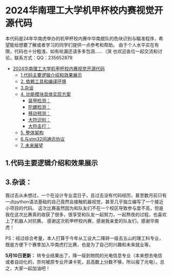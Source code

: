 # 2024华南理工大学机甲杯校内赛视觉开源代码
本代码是24年华南虎举办的机甲杯校内赛中华南虤队的色块识别与瞄准程序，希望能给想要了解或者学习的同学们提供一点参考和帮助。
由于个人水平实在有限，代码也十分粗浅，如有纰漏还请多多包涵......（哭
也欢迎各位一起交流和讨论，联系方式：QQ：235652879
<!-- TOC -->

- [2024华南理工大学机甲杯校内赛视觉开源代码](#2024华南理工大学机甲杯校内赛视觉开源代码)
  - [1.代码主要逻辑介绍和效果展示](#1.代码主要逻辑介绍和效果展示)
  - [2. 依赖工具和编译环境](#2-依赖工具和编译环境)
  - [3.杂谈](#3.杂谈)
  - [4. 功能模块具体实现方案](#4-功能模块具体实现方案)
    - [装甲检测：](#装甲检测)
    - [陀螺检测：](#陀螺检测)
    - [移动预测：](#移动预测)
    - [大符识别：](#大符识别)
    - [大符击打：](#大符击打)
  - [5. 整体架构](#5-整体架构)
  - [6.与stm32间通讯协议](#6与stm32间通讯协议)
  - [7. 未来展望](#7-未来展望)

## 1.代码主要逻辑介绍和效果展示


## 3.杂谈：
我过去从未想过，一个在设计专业混日子，且过去没有代码经历，甚至数月前只有一点python语法基础的自己竟然会接触机器视觉，甚至几乎独立编写了一个接近小项目的代码。
这次比赛虽然因为和队友们不在一个校区导致参与度不高，但是我在这次比赛真的收获了很多，很享受和队友一起努力，一起熬夜的过程，也喜欢上了机器人对抗赛。
感谢这次机甲杯校内赛，感谢我亲爱的队友们，感谢华南虎！

PS：经过综合考量，本人打算于今年从工设大二降转一级去五山的理工科专业，既是方便下个赛季加入华南虎打比赛，也是为了自己的兴趣和未来就业等。

**5月10日更新：** 转专业结果出了，降一级到物院的光电信息专业（本来想去电信或者自动化的，奈何被原专业开课卡死，且高数上分数不够，所以报了光电）。总之，大家一起加油吧！
